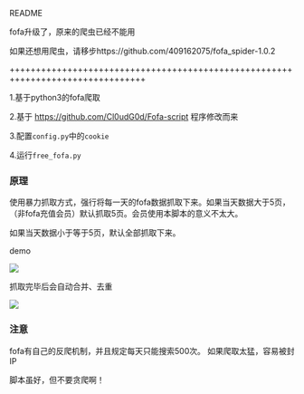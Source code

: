 README


fofa升级了，原来的爬虫已经不能用

如果还想用爬虫，请移步https://github.com/409162075/fofa_spider-1.0.2


++++++++++++++++++++++++++++++++++++++++++++++++++++++++++++++++++++++++++++++++

1.基于python3的fofa爬取

2.基于 https://github.com/Cl0udG0d/Fofa-script 程序修改而来

3.配置`config.py`中的`cookie`

4.运行`free_fofa.py`




### 原理



使用暴力抓取方式，强行将每一天的fofa数据抓取下来。如果当天数据大于5页，（非fofa充值会员）默认抓取5页。会员使用本脚本的意义不太大。

如果当天数据小于等于5页，默认全部抓取下来。

demo

![](demo/demo1.png)

抓取完毕后会自动合并、去重

![](demo/demo2.png)

### 注意

fofa有自己的反爬机制，并且规定每天只能搜索500次。
如果爬取太猛，容易被封IP

脚本虽好，但不要贪爬啊！


